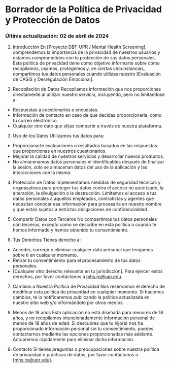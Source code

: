 # Borrador de la Política de Privacidad y Protección de Datos
### Última actualización: 02 de abril de 2024

1. Introducción
En [Proyecto DBT-UPR / Mental Health Screening], comprendemos la importancia de la privacidad de nuestros usuarios y estamos comprometidos con la protección de sus datos personales. Esta política de privacidad tiene como objetivo informarte sobre cómo recopilamos, usamos, protegemos y, en ciertas circunstancias, compartimos tus datos personales cuando utilizas nuestro [Evaluación de CASIS y Desregulación Emocional].

2. Recopilación de Datos
Recopilamos información que nos proporcionas directamente al utilizar nuestro servicio, incluyendo, pero no limitándose a:
-	Respuestas a cuestionarios o encuestas.
-	Información de contacto en caso de que decidas proporcionarla, como tu correo electrónico.
-	Cualquier otro dato que elijas compartir a través de nuestra plataforma.

3. Uso de los Datos
Utilizamos tus datos para:
-	Proporcionarte evaluaciones o resultados basados en las respuestas que proporcionas en nuestros cuestionarios.
-	Mejorar la calidad de nuestros servicios y desarrollar nuevos productos.
-	No almacenamos datos personales ni identificables después de finalizar la sesión, solo se almacenan datos del uso de la aplicación y las interacciones con la misma.

4. Protección de Datos
Implementamos medidas de seguridad técnicas y organizativas para proteger tus datos contra el acceso no autorizado, la alteración, la divulgación o la destrucción. Limitamos el acceso a tus datos personales a aquellos empleados, contratistas y agentes que necesitan conocer esa información para procesarla en nuestro nombre y que están sujetos a estrictas obligaciones de confidencialidad.

5. Compartir Datos con Terceros
No compartimos tus datos personales con terceros, excepto como se describe en esta política o cuando te hemos informado y hemos obtenido tu consentimiento.

6. Tus Derechos
Tienes derecho a:
-	Acceder, corregir o eliminar cualquier dato personal que tengamos sobre ti en cualquier momento.
-	Retirar tu consentimiento para el procesamiento de tus datos personales.
-	[Cualquier otro derecho relevante en tu jurisdicción].
Para ejercer estos derechos, por favor contáctanos a mhs.rp@upr.edu.

7. Cambios a Nuestra Política de Privacidad
Nos reservamos el derecho de modificar esta política de privacidad en cualquier momento. Si hacemos cambios, te lo notificaremos publicando la política actualizada en nuestro sitio web y/o informándote por otros medios.

8. Menos de 18 años
Esta aplicación no está diseñada para menores de 18 años, y no recopilamos intencionadamente información personal de menos de 18 años de edad. Si descubres que tu hijo(a) nos ha proporcionado información personal sin tu consentimiento, puedes contactarnos mediante las opciones proporcionadas más adelante. Actuaremos rápidamente para eliminar dicha información.

9. Contacto
Si tienes preguntas o preocupaciones sobre nuestra política de privacidad o prácticas de datos, por favor contáctanos a [mhs.rp@upr.edu].


